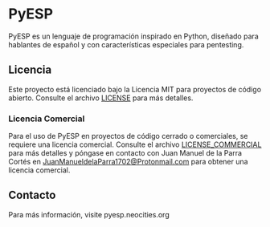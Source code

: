 # PyESP

PyESP es un lenguaje de programación inspirado en Python, diseñado para hablantes de español y con características especiales para pentesting.

## Licencia

Este proyecto está licenciado bajo la Licencia MIT para proyectos de código abierto. Consulte el archivo [LICENSE](./LICENSE) para más detalles.

### Licencia Comercial

Para el uso de PyESP en proyectos de código cerrado o comerciales, se requiere una licencia comercial. Consulte el archivo [LICENSE_COMMERCIAL](./LICENSE_COMMERCIAL) para más detalles y póngase en contacto con Juan Manuel de la Parra Cortés en JuanManueldelaParra1702@Protonmail.com para obtener una licencia comercial.

## Contacto

Para más información, visite pyesp.neocities.org
